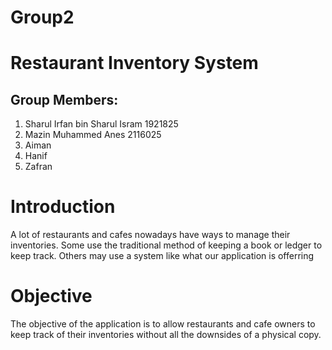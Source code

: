 # Group2
# Restaurant Inventory System
## Group Members:
1. Sharul Irfan bin Sharul Isram 1921825
2. Mazin Muhammed Anes 2116025
3. Aiman
4. Hanif
5. Zafran

# Introduction
A lot of restaurants and cafes nowadays have ways to manage their inventories. Some use the traditional method of keeping a book or ledger to keep track. Others may use a system like what our application is offerring

# Objective
The objective of the application is to allow restaurants and cafe owners to keep track of their inventories without all the downsides of a physical copy.
